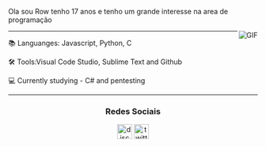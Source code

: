 Ola sou  Row tenho 17 anos e tenho um grande interesse na area de programação

<img align="right" alt="GIF" src="https://media.discordapp.net/attachments/810571323470118983/810571917421445140/a_3e87ebea396235d083a880276553da00.gif" />
<hr>
📚 Languanges: Javascript, Python, C

🛠 Tools:Visual Code Studio, Sublime Text and Github

💻 Currently studying -
C# and pentesting  
<hr>


<h3 align="center">Redes Sociais</h3>
<p align="center">
<a href="/" target="blank"><img align="center" src="https://simpleicons.org/icons/discord.svg" alt="discord" height="30" width="30"/></a>
<a href="https://twitter.com/Sw3tty1" target="blank"><img align="center" src="https://simpleicons.org/icons/twitter.svg" alt="twitter" height="30" width="30"/></a>

